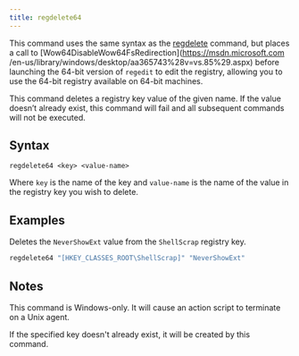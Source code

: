 ```yaml
---
title: regdelete64
---
```


This command uses the same syntax as the [regdelete](./regdelete.html) command,
but places a call to [Wow64DisableWow64FsRedirection](https://msdn.microsoft.com
/en-us/library/windows/desktop/aa365743%28v=vs.85%29.aspx) before launching the
64-bit version of `regedit` to edit the registry, allowing you to use the 64-bit
registry available on 64-bit machines.

This command deletes a registry key value of the given name. If the value
doesn’t already exist, this command will fail and all subsequent commands will
not be executed.

## Syntax

    regdelete64 <key> <value-name>

Where `key` is the name of the key and `value-name` is the name of the value in
the registry key you wish to delete.

## Examples

Deletes the `NeverShowExt` value from the `ShellScrap` registry key. 

```actionscript
regdelete64 "[HKEY_CLASSES_ROOT\ShellScrap]" "NeverShowExt"
```

## Notes

This command is Windows-only. It will cause an action script to terminate on a
Unix agent.

If the specified key doesn't already exist, it will be created by this command.

